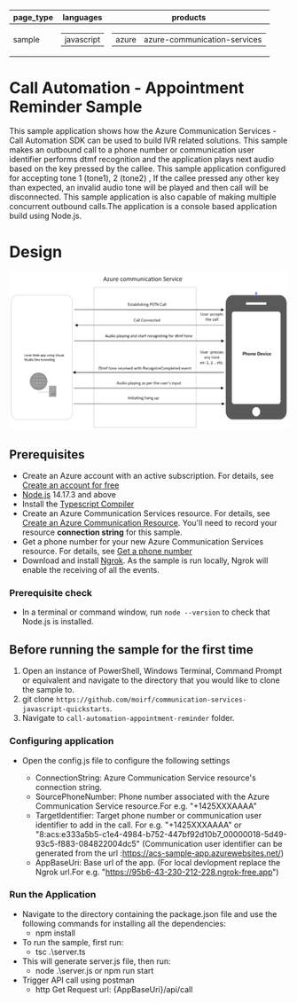﻿|page_type|languages|products
|---|---|---|
|sample|<table><tr><td>javascript</tr></td></table>|<table><tr><td>azure</td><td>azure-communication-services</td></tr></table>|

# Call Automation - Appointment Reminder Sample

This sample application shows how the Azure Communication Services  - Call Automation SDK can be used to build IVR related solutions. This sample makes an outbound call to a phone number or communication user identifier performs dtmf recognition and the application plays next audio based on the key pressed by the callee. This sample application configured for accepting tone 1 (tone1), 2 (tone2) , If the callee pressed any other key than expected, an invalid audio tone will be played and then call will be disconnected.
This sample application is also capable of making multiple concurrent outbound calls.The application is a console based application build using Node.js.
# Design

![design](./data/AppointmentReminderDesign.png)

## Prerequisites

- Create an Azure account with an active subscription. For details, see [Create an account for free](https://azure.microsoft.com/free/)
- [Node.js](https://nodejs.org/en/) 14.17.3 and above
- Install the [Typescript Compiler](https://code.visualstudio.com/Docs/languages/typescript#_installing-the-typescript-compiler)
- Create an Azure Communication Services resource. For details, see [Create an Azure Communication Resource](https://docs.microsoft.com/azure/communication-services/quickstarts/create-communication-resource). You'll need to record your resource **connection string** for this sample.
- Get a phone number for your new Azure Communication Services resource. For details, see [Get a phone number](https://docs.microsoft.com/azure/communication-services/quickstarts/telephony-sms/get-phone-number?pivots=platform-azp)
- Download and install [Ngrok](https://www.ngrok.com/download). As the sample is run locally, Ngrok will enable the receiving of all the events.

### Prerequisite check
- In a terminal or command window, run `node --version` to check that Node.js is installed.


## Before running the sample for the first time

1. Open an instance of PowerShell, Windows Terminal, Command Prompt or equivalent and navigate to the directory that you would like to clone the sample to.
2. git clone `https://github.com/moirf/communication-services-javascript-quickstarts`.
3. Navigate to `call-automation-appointment-reminder` folder.

### Configuring application

- Open the config.js file to configure the following settings

	- ConnectionString: Azure Communication Service resource's connection string.
	- SourcePhoneNumber: Phone number associated with the Azure Communication Service resource.For e.g. "+1425XXXAAAA"
	- TargetIdentifier: Target phone number or communication user identifier to add in the call. For e.g. "+1425XXXAAAA" or "8:acs:e333a5b5-c1e4-4984-b752-447bf92d10b7_00000018-5d49-93c5-f883-084822004dc5" (Communication user identifier can be generated from the url :https://acs-sample-app.azurewebsites.net/)
	- AppBaseUri: Base url of the app. (For local devlopment replace the Ngrok url.For e.g. "https://95b6-43-230-212-228.ngrok-free.app")

### Run the Application

- Navigate to the directory containing the package.json file and use the following commands for installing all the dependencies:
	- npm install
- To run the sample, first run:
	- tsc .\server.ts
- This will generate server.js file, then run:
	- node .\server.js or npm run start
- Trigger API call using postman
	- http Get Request url: {AppBaseUri}/api/call